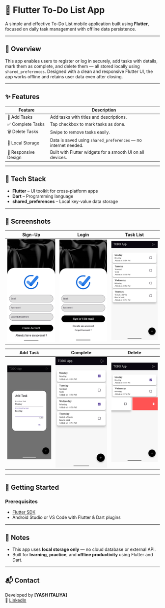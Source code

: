 # 📱 Flutter To-Do List App

A simple and effective To-Do List mobile application built using **Flutter**, focused on daily task management with offline data persistence.

---

## 🧭 Overview

This app enables users to register or log in securely, add tasks with details, mark them as complete, and delete them — all stored locally using `shared_preferences`. Designed with a clean and responsive Flutter UI, the app works offline and retains user data even after closing.

---

## ✨ Features

| Feature             | Description                                                         |
|--------------------|---------------------------------------------------------------------|
| 📝 Add Tasks        | Add tasks with titles and descriptions.                             |
| ✅ Complete Tasks    | Tap checkbox to mark tasks as done.                                 |
| 🗑️ Delete Tasks      | Swipe to remove tasks easily.                                       |
| 💾 Local Storage     | Data is saved using `shared_preferences` — no internet needed.      |
| 📱 Responsive Design | Built with Flutter widgets for a smooth UI on all devices.          |

---

## 🧪 Tech Stack

- **Flutter** – UI toolkit for cross-platform apps  
- **Dart** – Programming language  
- **shared_preferences** – Local key-value data storage

---

## 📸 Screenshots


| Sign-Up | Login | Task List |
|--------|-------|-----------|
| ![Sign-Up](Screenshots/signup.png) | ![Login](Screenshots/login1.png) | ![Task List](Screenshots/task_list.png) |

| Add Task | Complete | Delete |
|----------|----------|--------|
| ![Add](Screenshots/add_task.png) | ![Complete](Screenshots/completed_task.png) | ![Delete](Screenshots/delete_task.jpg) |

---


## 🚀 Getting Started

### Prerequisites

- [Flutter SDK](https://flutter.dev/docs/get-started/install)
- Android Studio or VS Code with Flutter & Dart plugins

---

## 📌 Notes

- This app uses **local storage only** — no cloud database or external API.
- Built for **learning**, **practice**, and **offline productivity** using Flutter and Dart.

---

## 📬 Contact

Developed by **[YASH ITALIYA]**  
🔗 [LinkedIn](https://www.linkedin.com/in/yashitaliya/)




